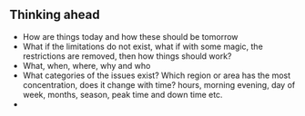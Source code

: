 ## Thinking ahead

- How are things today and how these should be tomorrow
- What if the limitations do not exist, what if with some magic, the restrictions are removed, then how things should work?
- What, when, where, why and who
- What categories of the issues exist? Which region or area has the most concentration, does it change with time? hours, morning evening, day of week, months, season, peak time and down time etc.
- 